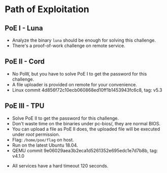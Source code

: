 # Path of Exploitation

## PoE I - Luna

- Analyze the binary `luna` should be enough for solving this challenge.
- There's a proof-of-work challenge on remote service.

## PoE II - Cord

- No PoW, but you have to solve PoE I to get the password for this challenge.
- A file uploader is provided on remote for your convenience.
- Linux commit 4d856f72c10ecb060868ed10ff1b1453943fc6c8, tag: v5.3

## PoE III - TPU

- Solve PoE II to get the password for this challenge.
- Don't waste time on the binaries under pc-bios/, they are normal BIOS.
- You can upload a file as PoE II does, the uploaded file will be executed under *root* permission.
- Flag: `/home/poe/flag` on host.
- Run on the latest Ubuntu 18.04.
- QEMU commit 9e06029aea3b2eca1d5261352e695edc1e7d7b8b, tag: v4.1.0


* All services have a hard timeout 120 seconds.
